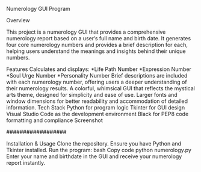 Numerology GUI Program

Overview

This project is a numerology GUI that provides a comprehensive numerology report based on a user’s full name and birth date. It generates four core numerology numbers and provides a brief description for each, helping users understand the meanings and insights behind their unique numbers.

Features
Calculates and displays:
*Life Path Number
*Expression Number
*Soul Urge Number
*Personality Number
Brief descriptions are included with each numerology number, offering users a deeper understanding of their numerology results.
A colorful, whimsical GUI that reflects the mystical arts theme, designed for simplicity and ease of use.
Larger fonts and window dimensions for better readability and accommodation of detailed information.
Tech Stack
Python for program logic
Tkinter for GUI design
Visual Studio Code as the development environment
Black for PEP8 code formatting and compliance
Screenshot

##################

Installation & Usage
Clone the repository.
Ensure you have Python and Tkinter installed.
Run the program:
bash
Copy code
python numerology.py
Enter your name and birthdate in the GUI and receive your numerology report instantly.
